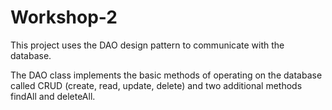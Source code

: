 # Workshop-2

This project uses the DAO design pattern to communicate with the database.

The DAO class implements the basic methods of operating on the database called CRUD (create, read, update, delete) and two additional methods findAll and deleteAll.

